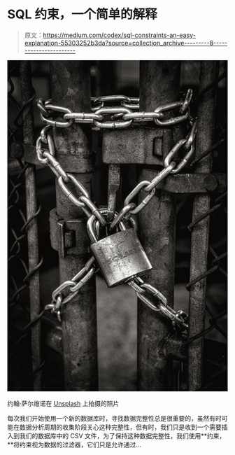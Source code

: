 # SQL 约束，一个简单的解释

> 原文：<https://medium.com/codex/sql-constraints-an-easy-explanation-55303252b3da?source=collection_archive---------8----------------------->

![](img/315b82e63994c5ffa289bb6649ba580f.png)

约翰·萨尔维诺在 [Unsplash](https://unsplash.com?utm_source=medium&utm_medium=referral) 上拍摄的照片

每次我们开始使用一个新的数据库时，寻找数据完整性总是很重要的，虽然有时可能在数据分析周期的收集阶段关心这种完整性，但有时，我们只是收到一个需要插入到我们的数据库中的 CSV 文件，为了保持这种数据完整性，我们使用**约束，**将约束视为数据的过滤器，它们只是允许通过…